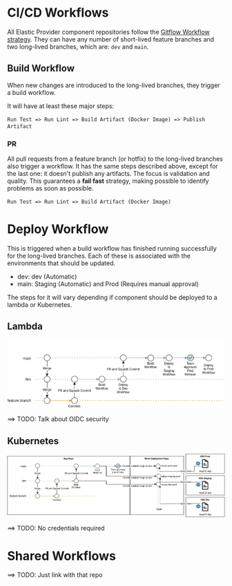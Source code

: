 # CI/CD Workflows

All Elastic Provider component repositories follow the [Gitflow Workflow strategy](https://www.atlassian.com/git/tutorials/comparing-workflows/gitflow-workflow). They can have any number of short-lived feature branches and two long-lived branches, which are: `dev` and `main`.

## Build Workflow

When new changes are introduced to the long-lived branches, they trigger a build workflow.

It will have at least these major steps:

```
Run Test => Run Lint => Build Artifact (Docker Image) => Publish Artifact
```

### PR

 All pull requests from a feature branch (or hotfix) to the long-lived branches also trigger a workflow. It has the same steps described above, except for the last one: it doesn't publish any artifacts. The focus is validation and quality. This guarantees a **fail fast** strategy, making possible to identify problems as soon as possible.

 ```
Run Test => Run Lint => Build Artifact (Docker Image)
```


 # Deploy Workflow

 This is triggered when a build workflow has finished running successfully for the long-lived branches. Each of these is associated with the environments that should be updated.

- dev: dev (Automatic)
- main: Staging (Automatic) and Prod (Requires manual approval)

The steps for it will vary depending if component should be deployed to a lambda or Kubernetes.

 ## Lambda

![Lambda Workflow](assets/images/workflows-lambdas.png)

 ==> TODO: Talk about OIDC security


 ## Kubernetes

![Lambda Workflow](assets/images/workflows-kubernetes.png)

 ==> TODO: No credentials required


 # Shared Workflows

 ==> TODO: Just link with that repo